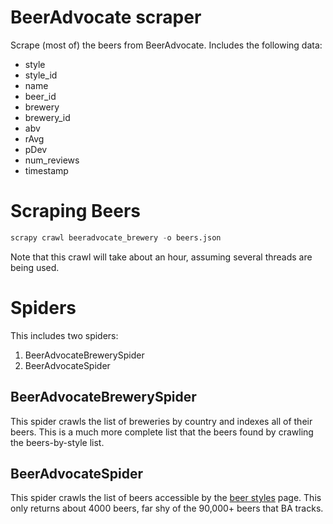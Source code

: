 # BeerAdvocate scraper

Scrape (most of) the beers from BeerAdvocate. Includes the following data:

* style
* style_id
* name
* beer_id
* brewery
* brewery_id
* abv
* rAvg
* pDev
* num_reviews
* timestamp

# Scraping Beers

```python
scrapy crawl beeradvocate_brewery -o beers.json
```

Note that this crawl will take about an hour, assuming several threads are
being used.

# Spiders

This includes two spiders:

1. BeerAdvocateBrewerySpider
2. BeerAdvocateSpider

## BeerAdvocateBrewerySpider

This spider crawls the list of breweries by country and indexes all of their
beers. This is a much more complete list that the beers found by crawling the
beers-by-style list.

## BeerAdvocateSpider

This spider crawls the list of beers accessible by the
[beer styles](http://beeradvocate.com/beer/style) page. This only returns about
4000 beers, far shy of the 90,000+ beers that BA tracks.

